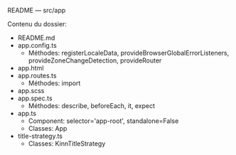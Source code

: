 README — src/app

Contenu du dossier:

- README.md
- app.config.ts
  - Méthodes: registerLocaleData, provideBrowserGlobalErrorListeners, provideZoneChangeDetection, provideRouter
- app.html
- app.routes.ts
  - Méthodes: import
- app.scss
- app.spec.ts
  - Méthodes: describe, beforeEach, it, expect
- app.ts
  - Component: selector='app-root', standalone=False
  - Classes: App
- title-strategy.ts
  - Classes: KinnTitleStrategy
